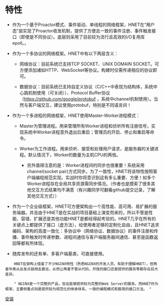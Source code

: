 # 特性

* 作为一个基于Proactor模式、事件驱动、单线程的网络框架，HNET在“用户态”层实现了Proactor收发机制，提供了方便且一致的事件注册、事件触发接口（即使是不同协议）。底层则采用了目前较为流行且高效的I/O复用库epoll。。

* 作为一个多协议的网络框架。HNET中有以下两层含义：

    * 网络协议：目前系统已支持TCP SOCKET、UNIX DOMAIN SOCKET。可方便添加诸如HTTP、WebSocket等协议。构建时仅需传递相应的协议即可。

    * 数据协议：目前系统已支持自定义协议（C/C++中表现为结构体，系统中心跳机制使用（可关闭））、Protocol Buffer协议（https://github.com/google/protobuf ，系统中channel机制使用）。当然与客户端交互，建议使用protobuf，特别是不同语言间！

* 作为一个多进程的网络框架，HNET使用Master-Worker进程模式：

    * Master为管理进程。用来管理所有Worker进程和侦听所有注册信号，实现系统中Worker进程意外退出后重启；管理员的开启、停止和重启等命令。

    * Worker为工作进程。用来侦听、接受和处理用户请求，是服务器的关键进程。默认情况下，Worker的数量为主机CPU的两倍。
        * 另外值得注意的是：Worker进程间的同步也很重要！系统采用channel(socket pair)方式同步。为了一致性，HNET将该特性按照客户端编程规范实现。实战时你将意识到这有多么重要、方便！如多个Worker进程存在全局共享资源需同步情况。（作者也是摸索了很多其他交互方式结果均不满意（有兴趣同学可翻看github提交记录，了解其他交互方式））

* 作为一个企业级框架，HNET可方便架构出一个高性能、高可用、易扩展的服务端器。并且由于HNET是在实战的项目基础上演变而来的，所以不管是性能、容错、扩展还是其他功能HNET是都经得起考验的。HNET几乎在所有的关键点上都提供了接口（虚方法），给使用者足够的定制化自由，且HNET追求编码、架构的高度一致化：多协议中（网络协议、数据协议）的事件注册和传播、事件触发时传递参数、进程间通信与客户端服务器间通信、甚至是函数返回等都有所体现。

* 随库发布的还有单、多客户端基类，可直接使用。


```
    HNET在架构上借鉴了不少NGINX特性（熟悉NGINX的开发人员，有助于理解HNET），但两者毕竟从出发点就相去甚远，从而让两者不管从代码，开放的接口还是提供的服务等都存在巨大差异。

    " NGINX是一个完整的产品，旨在能够提供较为完整的Web Server的服务。而HNET作为框架，主要侧重点则是提供较为规范化的继承体系、一致的编程模式和极简的接口方法。 "
```


[安装](../install/README.md)

